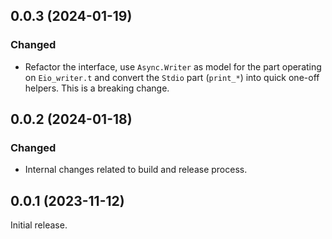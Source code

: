 ## 0.0.3 (2024-01-19)

### Changed

- Refactor the interface, use `Async.Writer` as model for the part operating on
  `Eio_writer.t` and convert the `Stdio` part (`print_*`) into quick one-off
  helpers. This is a breaking change.

## 0.0.2 (2024-01-18)

### Changed

- Internal changes related to build and release process.

## 0.0.1 (2023-11-12)

Initial release.
